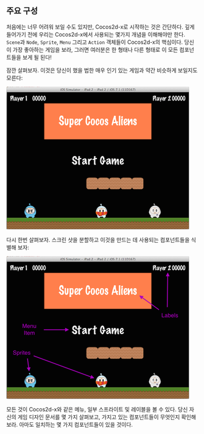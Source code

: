 ## 주요 구성
처음에는 너무 어려워 보일 수도 있지만, Cocos2d-x로 시작하는 것은 간단하다. 깊게 들어가기 전에 우리는 Cocos2d-x에서 사용되는 몇가지 개념을 이해해야만 한다. `Scene`과 `Node`, `Sprite`, `Menu` 그리고 `Action` 객체들이 Cocos2d-x의 핵심이다. 당신이 가장 좋아하는 게임을 보라, 그러면 여러분은 한 형태나 다른 형태로 이 모든 컴포넌트들을 보게 될 된다!

잠깐 살펴보자. 이것은 당신이 했을 법한 매우 인기 있는 게임과 약간 비슷하게 보일지도 모른다:

![](basic_concepts-img/2n_main.png "")

다시 한번 살펴보자. 스크린 샷을 분할하고 이것을 만드는 데 사용되는 컴포넌트들을 식별해 보자:

![](basic_concepts-img/2n_annotated_scaled.png "")

모든 것이 Cocos2d-x와 같은 메뉴, 일부 스프라이트 및 레이블을 볼 수 있다. 당신 자신의 게임 디자인 문서를 몇 가지 살펴보고, 가지고 있는 컴포넌트들이 무엇인지 확인해보라. 아마도 일치하는 몇 가지 컴포넌트들이 있을 것이다.